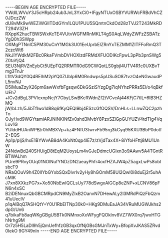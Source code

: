 -----BEGIN AGE ENCRYPTED FILE-----
YWdlLWVuY3J5cHRpb24ub3JnL3YxCi0+IFgyNTUxOSBYVURWcFRBdVhCZ0JDczZW
dU8vMk9wWEZiWGlITDdGYm1LQU1PUU5SQmtnCkdOd28zTVJ2T243MkRDT294V3ZH
RXppK2hucTBWSWxKcTE4VUtvWGFMRnMKLT4gS0AqLWdyZWFzZSBATzYgQ0h3SWpp
OXMgPTNnIC5PM30uCnY1MGk3U01EeUprbElZRnYxTEZMM1ZITFFoRmQ3T2czcWt6
NkJlYWdkM2FBc0RkaFVmbDVHOXlzdFRMdXFUODIKcFpwL3pPb3pnSWg5Z0taYjQ4
SEU3NjRVZnEybCt5UEpTQ2RRMTR0dG9CWQotLS0gbjl4UTV4R1c0UXBvTmg3TnJr
L1ltV3dQY0Q4RElhM2pYQ0ZUblp6M0Rndwps5pUSuSO87tvzO4eNGwaudPL5nvNJ
D5iMuaZzyX26pm6awWxfbFgsqw6DkGSziSYzgDg7iqNYhzPRRs5El/o4qBkfUEh7
+lCv2dBgL3PVlexnpNcjY7GbyLSwBKcRWdnZf2tVCvcAj44KFjC7tIL+6IB3HZMQ
jW/bLzh/5JibTfIwo1d88q6fKyQEQI9bj4ESzcGfOQSV/DnHLs+LLnwZQC2pzhTo
OJyHvd9WGYtamiARJNINKINfZv0shd3MvbY8PzxSZiGpGUYUZV4tdTIg4VqLov1G
YUlddHUAnWPB/r0hMBXVp+kz4FNfU3twrvFb95rg3kCyq95KXU3BbP0dotf2+EQS
Ap1p/pIjS/hxE1BYWvAB8dA4KxNt0qp4lE7z/zVjdTax4X+8iYfoHFttj8MU1UnW
24NdwBd240SHUigD8tEqM2UoysLm4vGJeDdmcUGIxn3o9AAwv5A4TGntRBTWALhm
PUre9PRvyOUq01NOlNufYNDzDN2aeayPhfr4oxfHZAJW4pZ5agxLwPs8obIsbcT9
NRaQOuV9h4Z0IIYbGYxbSQxDivrIv2yHy8hGOmM58UI2Qwl0i8duEj2r5uhAcMIK
J7xn8XXkzPG7x+Xo50NbEwIQCLsUy778dSwgxAlGCp8eZNP+xLCNV86pFN6n4xSC
B2iDENnuxQbGBCMRpdCN9MyZIxB2OanvN7DHewALy2l3MRdPiQzFbQzm41uUeclV
p1qAlBqQ7ASHQtY+Y0U1RbEITNp30k0+HKg9DMuEaJA34VRuMUGWJkhs2dpG/Un6
q7bikaFb8aqWKgGBgU5BTk0NMnxoXxWFygFQOklnv8VZ7WX0rq7jwxHTGhNrhg9M
Or7z5H5LaDl9h5jQmUefhfzGB3qxOfNjGBsGMJnTxWy+BfopXvJKAS5ZRvd0IekO
9GY49nIn
-----END AGE ENCRYPTED FILE-----

